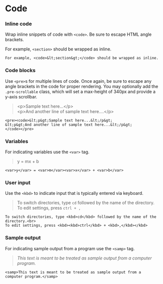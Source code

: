 # Code

### Inline code <a id="inline-code"></a>

Wrap inline snippets of code with `<code>`. Be sure to escape HTML angle brackets.

 For example, `<section>` should be wrapped as inline.

```markup
For example, <code>&lt;section&gt;</code> should be wrapped as inline.
```

### Code blocks

Use `<pre>`s for multiple lines of code. Once again, be sure to escape any angle brackets in the code for proper rendering. You may optionally add the `.pre-scrollable` class, which will set a max-height of 340px and provide a y-axis scrollbar.

> &lt;p&gt;Sample text here...&lt;/p&gt;  
> &lt;p&gt;And another line of sample text here....&lt;/p&gt;

```markup
<pre><code>&lt;p&gt;Sample text here...&lt;/p&gt;
&lt;p&gt;And another line of sample text here...&lt;/p&gt;
</code></pre>
```

### Variables

 For indicating variables use the `<var>` tag.

> y = mx + b

```markup
<var>y</var> = <var>m</var><var>x</var> + <var>b</var>
```

### User input

 Use the `<kbd>` to indicate input that is typically entered via keyboard.

> To switch directories, type `cd` followed by the name of the directory. To edit settings, press `ctrl + ,`

```markup
To switch directories, type <kbd>cd</kbd> followed by the name of the directory.<br>
To edit settings, press <kbd><kbd>ctrl</kbd> + <kbd>,</kbd></kbd>
```

### Sample output <a id="sample-output"></a>

 For indicating sample output from a program use the `<samp>` tag.

> _This text is meant to be treated as sample output from a computer program._

```text
<samp>This text is meant to be treated as sample output from a computer program.</samp>
```

